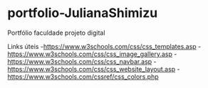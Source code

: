 # portfolio-JulianaShimizu
Portfólio faculdade projeto digital

Links úteis
-https://www.w3schools.com/css/css_templates.asp
-https://www.w3schools.com/css/css_image_gallery.asp
-https://www.w3schools.com/css/css_navbar.asp
-https://www.w3schools.com/css/css_website_layout.asp
-https://www.w3schools.com/cssref/css_colors.php
